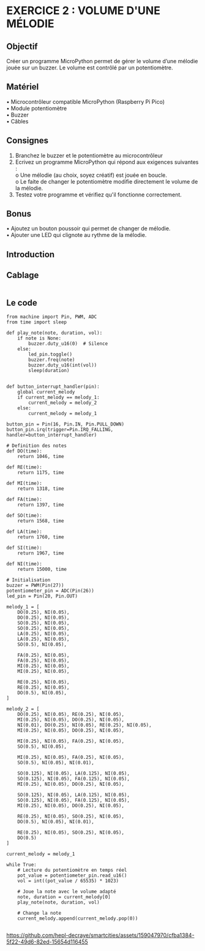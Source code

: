 # EXERCICE 2 : VOLUME D'UNE MÉLODIE 
## Objectif
Créer un programme MicroPython permet de gérer le volume d’une mélodie jouée sur un buzzer. Le 
volume est contrôlé par un potentiomètre.
## Matériel
• Microcontrôleur compatible MicroPython (Raspberry Pi Pico) \
• Module potentiomètre \
• Buzzer \
• Câbles 
## Consignes
1. Branchez le buzzer et le potentiomètre au microcontrôleur 
2. Ecrivez un programme MicroPython qui répond aux exigences suivantes :  \
o Une mélodie (au choix, soyez créatif) est jouée en boucle. \
o Le faite de changer le potentiomètre modifie directement le volume de la mélodie. 
3. Testez votre programme et vérifiez qu'il fonctionne correctement.
## Bonus
• Ajoutez un bouton poussoir qui permet de changer de mélodie. \
• Ajouter une LED qui clignote au rythme de la mélodie.
## Introduction

## Cablage
![]()
## Le code
```
from machine import Pin, PWM, ADC
from time import sleep

def play_note(note, duration, vol):
    if note is None:
        buzzer.duty_u16(0)  # Silence
    else:
        led_pin.toggle()
        buzzer.freq(note)
        buzzer.duty_u16(int(vol))
        sleep(duration)
        

def button_interrupt_handler(pin):
    global current_melody
    if current_melody == melody_1:
        current_melody = melody_2
    else:
        current_melody = melody_1

button_pin = Pin(16, Pin.IN, Pin.PULL_DOWN)
button_pin.irq(trigger=Pin.IRQ_FALLING, handler=button_interrupt_handler)  

# Definition des notes
def DO(time):
    return 1046, time

def RE(time):
    return 1175, time

def MI(time):
    return 1318, time

def FA(time):
    return 1397, time

def SO(time):
    return 1568, time

def LA(time):
    return 1760, time

def SI(time):
    return 1967, time

def NI(time):
    return 15000, time

# Initialisation
buzzer = PWM(Pin(27))
potentiometer_pin = ADC(Pin(26)) 
led_pin = Pin(20, Pin.OUT)  

melody_1 = [
    DO(0.25), NI(0.05),
    DO(0.25), NI(0.05),
    SO(0.25), NI(0.05),
    SO(0.25), NI(0.05),
    LA(0.25), NI(0.05),
    LA(0.25), NI(0.05),
    SO(0.5), NI(0.05),

    FA(0.25), NI(0.05),
    FA(0.25), NI(0.05),
    MI(0.25), NI(0.05),
    MI(0.25), NI(0.05),

    RE(0.25), NI(0.05),
    RE(0.25), NI(0.05),
    DO(0.5), NI(0.05),
]

melody_2 = [
    DO(0.25), NI(0.05), RE(0.25), NI(0.05),
    MI(0.25), NI(0.05), DO(0.25), NI(0.05),
    NI(0.01), DO(0.25), NI(0.05), RE(0.25), NI(0.05),
    MI(0.25), NI(0.05), DO(0.25), NI(0.05),
    
    MI(0.25), NI(0.05), FA(0.25), NI(0.05),
    SO(0.5), NI(0.05),
    
    MI(0.25), NI(0.05), FA(0.25), NI(0.05),
    SO(0.5), NI(0.05), NI(0.01),
    
    SO(0.125), NI(0.05), LA(0.125), NI(0.05),
    SO(0.125), NI(0.05), FA(0.125), NI(0.05),
    MI(0.25), NI(0.05), DO(0.25), NI(0.05),
    
    SO(0.125), NI(0.05), LA(0.125), NI(0.05),
    SO(0.125), NI(0.05), FA(0.125), NI(0.05),
    MI(0.25), NI(0.05), DO(0.25), NI(0.05),
    
    RE(0.25), NI(0.05), SO(0.25), NI(0.05),
    DO(0.5), NI(0.05), NI(0.01),
    
    RE(0.25), NI(0.05), SO(0.25), NI(0.05),
    DO(0.5)
]

current_melody = melody_1

while True:
    # Lecture du potentiomètre en temps réel
    pot_value = potentiometer_pin.read_u16()
    vol = int((pot_value / 65535) * 1023)
    
    # Joue la note avec le volume adapté
    note, duration = current_melody[0]
    play_note(note, duration, vol)
    
    # Change la note
    current_melody.append(current_melody.pop(0))


```


https://github.com/hepl-decraye/smartcities/assets/159047970/cfba1384-5f22-49d6-82ed-15654d116455


